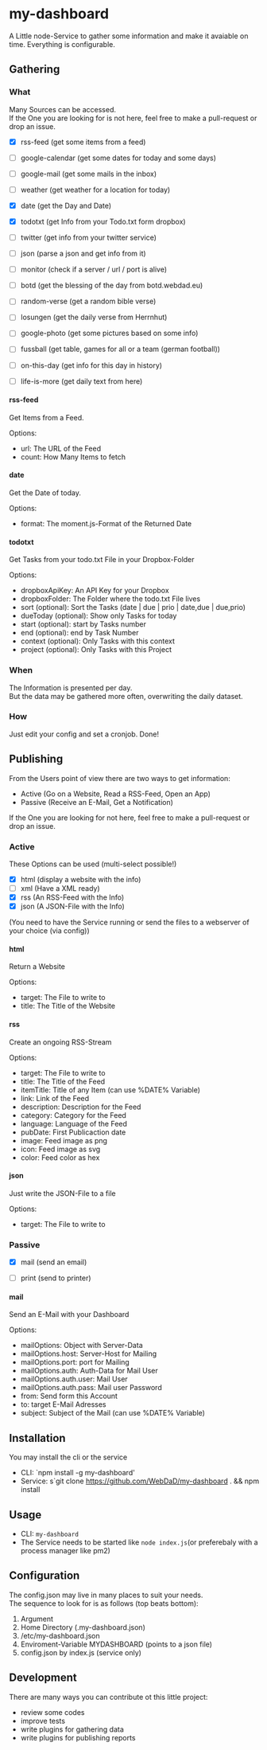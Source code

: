 # my-dashboard

A Little node-Service to gather some information and make it avaiable on time.
Everything is configurable.

## Gathering

### What

Many Sources can be accessed.  
If the One you are looking for is not here, feel free to make a pull-request or drop an issue.

- [x] rss-feed (get some items from a feed)
- [ ] google-calendar (get some dates for today and some days)
- [ ] google-mail (get some mails in the inbox)
- [ ] weather (get weather for a location for today)
- [x] date (get the Day and Date)
- [x] todotxt (get Info from your Todo.txt form dropbox)
- [ ] twitter (get info from your twitter service)
- [ ] json (parse a json and get info from it)
- [ ] monitor (check if a server / url / port is alive)
- [ ] botd (get the blessing of the day from botd.webdad.eu)
- [ ] random-verse (get a random bible verse)
- [ ] losungen (get the daily verse from Herrnhut)
- [ ] google-photo (get some pictures based on some info)
- [ ] fussball (get table, games for all or a team (german football))
- [ ] on-this-day (get info for this day in history)
- [ ] life-is-more (get daily text from here)


#### rss-feed

Get Items from a Feed.

Options:

- url: The URL of the Feed
- count: How Many Items to fetch

#### date

Get the Date of today.

Options:

- format: The moment.js-Format of the Returned Date

#### todotxt

Get Tasks from your todo.txt File in your Dropbox-Folder

Options:

- dropboxApiKey: An API Key for your Dropbox
- dropboxFolder: The Folder where the todo.txt File lives
- sort (optional): Sort the Tasks (date | due | prio | date,due | due,prio)
- dueToday (optional): Show only Tasks for today
- start (optional): start by Tasks number
- end (optional): end by Task Number
- context (optional): Only Tasks with this context
- project (optional): Only Tasks with this Project

### When

The Information is presented per day.  
But the data may be gathered more often, overwriting the daily dataset.

### How

Just edit your config and set a cronjob. Done!

## Publishing

From the Users point of view there are two ways to get information:

- Active (Go on a Website, Read a RSS-Feed, Open an App)
- Passive (Receive an E-Mail, Get a Notification)

If the One you are looking for not here, feel free to make a pull-request or drop an issue.

### Active

These Options can be used (multi-select possible!)

- [x] html (display a website with the info)
- [ ] xml (Have a XML ready)
- [x] rss (An RSS-Feed with the Info)
- [x] json (A JSON-File with the Info)

(You need to have the Service running or send the files to a webserver of your choice (via config))

#### html

Return a Website

Options:

- target: The File to write to
- title: The Title of the Website

#### rss

Create an ongoing RSS-Stream

Options:

- target: The File to write to
- title: The Title of the Feed
- itemTitle: Title of any Item (can use %DATE% Variable)
- link: Link of the Feed
- description: Description for the Feed
- category: Category for the Feed
- language: Language of the Feed
- pubDate: First Publicaction date
- image: Feed image as png
- icon: Feed image as svg
- color: Feed color as hex

#### json

Just write the JSON-File to a file

Options:

- target: The File to write to

### Passive

- [x] mail (send an email)
- [ ] print (send to printer)


#### mail

Send an E-Mail with your Dashboard

Options:

- mailOptions: Object with Server-Data
- mailOptions.host: Server-Host for Mailing
- mailOptions.port: port for Mailing
- mailOptions.auth: Auth-Data for Mail User
- mailOptions.auth.user: Mail User
- mailOptions.auth.pass: Mail user Password
- from: Send form this Account
- to: target E-Mail Adresses
- subject: Subject of the Mail (can use %DATE% Variable)

## Installation

You may install the cli or the service

- CLI: `npm install -g my-dashboard'
- Service: s`git clone https://github.com/WebDaD/my-dashboard . && npm install

## Usage

- CLI: `my-dashboard`
- The Service needs to be started like `node index.js`(or preferebaly with a process manager like pm2)

## Configuration

The config.json may live in many places to suit your needs.  
The sequence to look for is as follows (top beats bottom):

1. Argument
2. Home Directory (.my-dashboard.json)
3. /etc/my-dashboard.json
4. Enviroment-Variable MYDASHBOARD (points to a json file)
5. config.json by index.js (service only)

## Development

There are many ways you can contribute ot this little project:

- review some codes
- improve tests
- write plugins for gathering data
- write plugins for publishing reports
